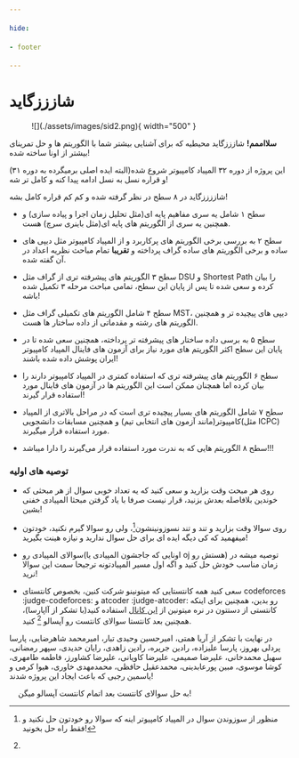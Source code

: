 ```yaml
--- 

hide:

- footer

---
```


<h1 class="blog-title"> شازززگاید </h1>

<figure markdown>
  ![](./assets/images/sid2.png){ width="500" }
<figcaption></figcaption>
</figure>

**سلااممم!** شازززگاید محیطیه که برای آشنایی بیشتر شما با الگوریتم ها و حل تمرینای بیشتر از اونا ساخته شده!

این پروژه از دوره ۳۲ المپیاد کامپیوتر شروع شده(البته ایده اصلی برمیگرده به دوره ۳۱) و قراره نسل به نسل ادامه پیدا کنه و کامل تر شه!

شاززززگاید در ۸ سطح در نظر گرفته شده و کم کم قراره کامل بشه!

+ سطح ۱ شامل یه سری مفاهیم پایه ای(مثل تحلیل زمان اجرا و پیاده سازی) و همچنین یه سری از الگوریتم های پایه ای(مثل باینری سرچ) هست.

+ سطح ۲ به بررسی برخی الگوریتم های پرکاربرد و از المپیاد کامپیوتر مثل دیپی های ساده و برخی الگوریتم های ساده گراف پرداخته و **تقریبا** تمام مباحث نظریه اعداد در آن گفته شده.

+ سطح ۳ الگوریتم های پیشرفته تری از گراف مثل DSU و Shortest Path  را بیان کرده و سعی شده تا پس از پایان این سطح، تمامی مباحث مرحله ۳ تکمیل شده باشه!

+ سطح ۴ شامل الگوریتم های تکمیلی گراف مثل MST، دیپی های پیچیده تر و همچنین الگوریتم های رشته و مقدماتی از داده ساختار ها هست.

+ سطح ۵ به برسی داده ساختار های پیشرفته تر پرداخته، همچنین سعی شده تا در پایان این سطح اکثر الگوریتم های مورد نیاز برای آزمون های فاینال المپیاد کامپیوتر ایران پوشش داده شده باشند!

+ سطح ۶ الگوریتم های پیشرفته تری که استفاده کمتری در المپیاد کامپیوتر دارند را بیان کرده اما همچنان ممکن است این الگوریتم ها در آزمون های فاینال مورد استفاده قرار گیرند!

+ سطح ۷ شامل الگوریتم های بسیار پیچیده تری است که در مراحل بالاتری از المپیاد کامپیوتر(مانند آزمون های انتخابی تیم) و همچنین مسابقات دانشجویی(مثل ICPC) مورد استفاده قرار میگیرند.

+ سطح ۸ الگوریتم هایی که به ندرت مورد استفاده قرار می‌گیرند را دارا میباشد!!!

### توصیه های اولیه

+ روی هر مبحث وقت بزارید و سعی کنید که یه تعداد خوبی سوال از هر مبحثی که خوندین بلافاصله بعدش بزنید، قرار نیست صرفا با یاد گرفتن مبحثا المپیادی خفنی بشین!

+ روی سوالا وقت بزارید و تند و تند نسوزونینشون[^1]، ولی رو سوالا گیرم نکنید، خودتون میفهمید که کی دیگه ایده ای برای حل سوال ندارید و نیازه هینت بگیرید!

+ سوالای المپیادی رو(اونایی که جاجشون المپیادی یا oj هستش رو) توصیه میشه در زمان مناسب خودش حل کنید و اگه اول مسیر المپیادتونه ترجیحا سمت این سوالا نرید!

+ سعی کنید همه کانتستایی که میتونینو شرکت کنین، بخصوص کانتستای codeforces :judge-codeforces: و atcoder :judge-atcoder: رو بدین، همچنین برای اینکه کانتستی از دستتون در نره میتونین از [این کانال](https://t.me/daaad_contest) استفاده کنید(با تشکر از آاپارسا)، همچنین بعد کانتستا سوالای کانتست رو آپسالو [^2] کنید.

در نهایت با تشکر از آریا همتی، امیرحسین وحیدی تبار، امیرمحمد شاهرضایی، پارسا پردلی بهروز، پارسا علیزاده، رادین جریره، رادین زاهدی، رایان حدیدی، سپهر رمضانی، سهیل محمدخانی، علیرضا صمیمی، علیرضا کاویانی، علیرضا کشاورز، فاطمه طامهری، کوشا موسوی، مبین پورعابدینی، محمدعقیل حافظی، محمدمهدی خاوری، هیوا کرمی و یاسمین رجبی که باعث ایجاد این پروژه شدند!

[^1]:
    منظور از سوزوندن سوال در المپیاد کامپیوتر اینه که سوالا رو خودتون حل نکنید و فقط راه حل بخونید!

[^2]:
    به حل سوالای کانتست بعد اتمام کانتست آپسالو میگن!
